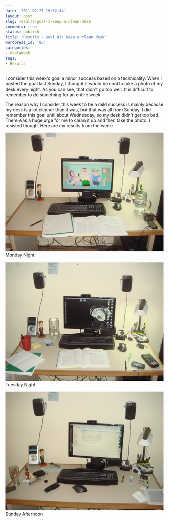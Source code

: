 ```yaml
---
date: '2011-02-27 19:52:44'
layout: post
slug: results-goal-1-keep-a-clean-desk
comments: true
status: publish
title: 'Results - Goal #1: Keep a clean desk'
wordpress_id: '85'
categories:
- GoalAWeek
tags:
- Results
---
```


<div id="goal01-rating"></div>
<script type="text/javascript">
$('#goal01-rating').raty({ readOnly: true, score: 3.0, path: '{{ site.basurl }}assets/img/raty' });
</script>

I consider this week's goal a minor success based on a technicality. When I posted the goal last Sunday, I thought it would be cool to take a photo of my desk every night. As you can see, that didn't go too well. It is difficult to remember to do something for an entire week.

The reason why I consider this week to be a mild success is mainly because my desk is a lot cleaner than it was, but that was all from Sunday. I did remember this goal until about Wednesday, so my desk didn't get too bad. There was a huge urge for me to clean it up and then take the photo. I resisted though. Here are my results from the week:

[![](/assets/img/posts/Goal01-Monday-1024x768.jpg)](/assets/img/posts/Goal01-Monday.jpg)
Monday Night

[![](/assets/img/posts/Goal01-Tuesday-1024x768.jpg)](/assets/img/posts/Goal01-Tuesday.jpg)
Tuesday Night

[![](/assets/img/posts/Goal01-Sunday-1024x768.jpg)](/assets/img/posts/Goal01-Sunday.jpg)
Sunday Afternoon
